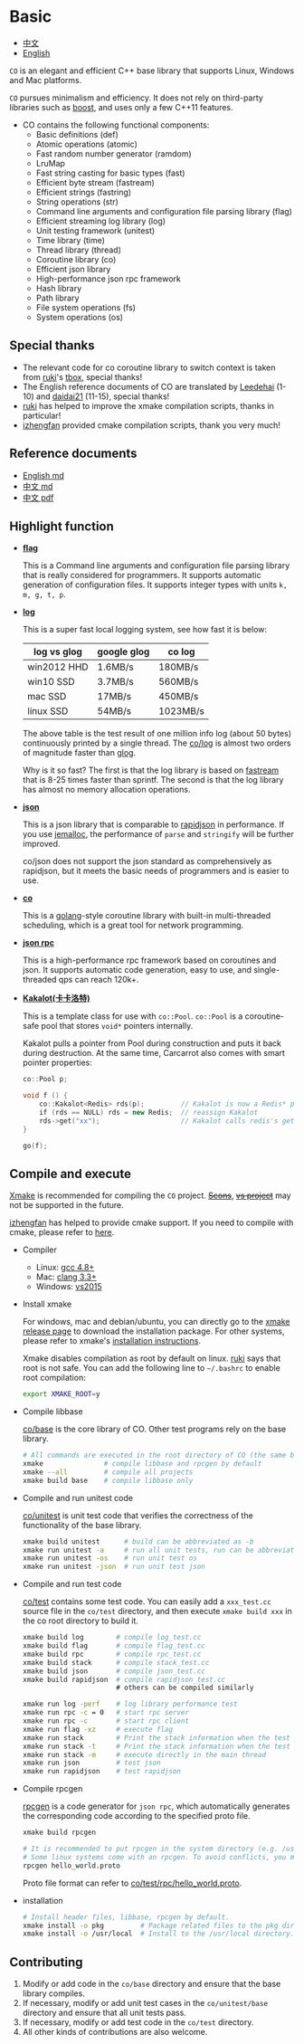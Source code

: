 # Basic

- [中文](readme_cn.md)
- [English](readme.md)

`CO` is an elegant and efficient C++ base library that supports Linux, Windows and Mac platforms.

`CO` pursues minimalism and efficiency. It does not rely on third-party libraries such as [boost](https://www.boost.org/), and uses only a few C++11 features.

- CO contains the following functional components:
    - Basic definitions (def)
    - Atomic operations (atomic)
    - Fast random number generator (ramdom)
    - LruMap
    - Fast string casting for basic types (fast)
    - Efficient byte stream (fastream)
    - Efficient strings (fastring)
    - String operations (str)
    - Command line arguments and configuration file parsing library (flag)
    - Efficient streaming log library (log)
    - Unit testing framework (unitest)
    - Time library (time)
    - Thread library (thread)
    - Coroutine library (co)
    - Efficient json library
    - High-performance json rpc framework
    - Hash library
    - Path library
    - File system operations (fs)
    - System operations (os)

## Special thanks

- The relevant code for co coroutine library to switch context is taken from [ruki](https://github.com/waruqi)'s [tbox](https://github.com/tboox/tbox), special thanks!
- The English reference documents of CO are translated by [Leedehai](https://github.com/Leedehai) (1-10) and [daidai21](https://github.com/daidai21) (11-15), special thanks!
- [ruki](https://github.com/waruqi) has helped to improve the xmake compilation scripts, thanks in particular!
- [izhengfan](https://github.com/izhengfan) provided cmake compilation scripts, thank you very much!

## Reference documents

- [English md](https://github.com/idealvin/co/tree/master/docs/en)
- [中文 md](https://github.com/idealvin/co/tree/master/docs/cn)
- [中文 pdf](https://code.aliyun.com/idealvin/docs/blob/3ca20c3ea964924aef83a68d12941cbff9378588/pdf/co.pdf)

## Highlight function

- **[flag](https://github.com/idealvin/co/blob/master/base/flag.h)**

  This is a Command line arguments and configuration file parsing library that is really considered for programmers. It supports automatic generation of configuration files. It supports integer types with units `k, m, g, t, p`.

- **[log](https://github.com/idealvin/co/blob/master/base/log.h)**

  This is a super fast local logging system, see how fast it is below:

  | log vs glog | google glog | co log |
  | ------ | ------ | ------ |
  | win2012 HHD | 1.6MB/s | 180MB/s |
  | win10 SSD | 3.7MB/s | 560MB/s |
  | mac SSD | 17MB/s | 450MB/s |
  | linux SSD | 54MB/s | 1023MB/s |

  The above table is the test result of one million info log (about 50 bytes) continuously printed by a single thread. The [co/log](https://github.com/idealvin/co/blob/master/base/log.h) is almost two orders of magnitude faster than [glog](https://github.com/google/glog).

  Why is it so fast? The first is that the log library is based on [fastream](https://github.com/idealvin/co/blob/master/base/fastream.h) that is 8-25 times faster than sprintf. The second is that the log library has almost no memory allocation operations.

- **[json](https://github.com/idealvin/co/blob/master/base/json.h)**

  This is a json library that is comparable to [rapidjson](https://github.com/Tencent/rapidjson) in performance. If you use [jemalloc](https://github.com/jemalloc/jemalloc), the performance of `parse` and `stringify` will be further improved.

  co/json does not support the json standard as comprehensively as rapidjson, but it meets the basic needs of programmers and is easier to use.

- **[co](https://github.com/idealvin/co/tree/master/base/co)**

  This is a [golang](https://github.com/golang/go)-style coroutine library with built-in multi-threaded scheduling, which is a great tool for network programming.

- **[json rpc](https://github.com/idealvin/co/blob/master/base/rpc.h)**

  This is a high-performance rpc framework based on coroutines and json. It supports automatic code generation, easy to use, and single-threaded qps can reach 120k+.

- **[Kakalot(卡卡洛特)](https://github.com/idealvin/co/blob/master/base/co/co.h)**

  This is a template class for use with `co::Pool`. `co::Pool` is a coroutine-safe pool that stores `void*` pointers internally.

  Kakalot pulls a pointer from Pool during construction and puts it back during destruction. At the same time, Carcarrot also comes with smart pointer properties:

  ```cpp
  co::Pool p;
  
  void f () {
      co::Kakalot<Redis> rds(p);         // Kakalot is now a Redis* pointer
      if (rds == NULL) rds = new Redis;  // reassign Kakalot 
      rds->get("xx");                    // Kakalot calls redis's get operation
  }
  
  go(f);
  ```

## Compile and execute

[Xmake](https://github.com/xmake-io/xmake) is recommended for compiling the `CO` project. ~~[Scons](https://scons.org/)~~, ~~[vs project](https://visualstudio.microsoft.com/)~~ may not be supported in the future.

[izhengfan](https://github.com/izhengfan) has helped to provide cmake support. If you need to compile with cmake, please refer to [here](./docs/en/compiling.md/#compile-with-cmake).

- Compiler
    - Linux: [gcc 4.8+](https://gcc.gnu.org/projects/cxx-status.html#cxx11)
    - Mac: [clang 3.3+](https://clang.llvm.org/cxx_status.html)
    - Windows: [vs2015](https://visualstudio.microsoft.com/)

- Install xmake

  For windows, mac and debian/ubuntu, you can directly go to the [xmake release page](https://github.com/xmake-io/xmake/releases) to download the installation package. For other systems, please refer to xmake's [installation instructions](https://xmake.io/#/guide/installation).

  Xmake disables compilation as root by default on linux. [ruki](https://github.com/waruqi) says that root is not safe. You can add the following line to `~/.bashrc` to enable root compilation:

  ```sh
  export XMAKE_ROOT=y
  ```

- Compile libbase

  [co/base](https://github.com/idealvin/co/tree/master/base) is the core library of CO. Other test programs rely on the base library.

  ```sh
  # All commands are executed in the root directory of CO (the same below)
  xmake               # compile libbase and rpcgen by default
  xmake --all         # compile all projects
  xmake build base    # compile libbase only
  ```

- Compile and run unitest code

  [co/unitest](https://github.com/idealvin/co/tree/master/unitest/base) is unit test code that verifies the correctness of the functionality of the base library.

  ```sh
  xmake build unitest      # build can be abbreviated as -b
  xmake run unitest -a     # run all unit tests, run can be abbreviated as r
  xmake run unitest -os    # run unit test os
  xmake run unitest -json  # run unit test json
  ```

- Compile and run test code

  [co/test](https://github.com/idealvin/co/tree/master/test) contains some test code. You can easily add a `xxx_test.cc` source file in the `co/test` directory, and then execute `xmake build xxx` in the co root directory to build it.

  ```sh
  xmake build log        # compile log_test.cc
  xmake build flag       # compile flag_test.cc
  xmake build rpc        # compile rpc_test.cc
  xmake build stack      # compile stack_test.cc
  xmake build json       # compile json_test.cc
  xmake build rapidjson  # compile rapidjson_test.cc
                         # others can be compiled similarly
  
  xmake run log -perf    # log library performance test
  xmake run rpc -c = 0   # start rpc server
  xmake run rpc -c       # start rpc client
  xmake run flag -xz     # execute flag
  xmake run stack        # Print the stack information when the test program crashes, executed in coroutine by default.
  xmake run stack -t     # Print the stack information when the test program crashes, executed in a thread
  xmake run stack -m     # execute directly in the main thread
  xmake run json         # test json
  xmake run rapidjson    # test rapidjson
  ```

- Compile rpcgen

  [rpcgen](https://github.com/idealvin/co/tree/master/rpcgen) is a code generator for `json rpc`, which automatically generates the corresponding code according to the specified proto file.

  ```sh
  xmake build rpcgen
  
  # It is recommended to put rpcgen in the system directory (e.g. /usr/local/bin/).
  # Some linux systems come with an rpcgen. To avoid conflicts, you may need to rename rpcgen.
  rpcgen hello_world.proto
  ```

  Proto file format can refer to [co/test/rpc/hello_world.proto](https://github.com/idealvin/co/blob/master/test/rpc/hello_world.proto).

- installation

  ```sh
  # Install header files, libbase, rpcgen by default.
  xmake install -o pkg         # Package related files to the pkg directory.
  xmake install -o /usr/local  # Install to the /usr/local directory.
  ```

## Contributing

1. Modify or add code in the `co/base` directory and ensure that the base library compiles.
2. If necessary, modify or add unit test cases in the `co/unitest/base` directory and ensure that all unit tests pass.
3. If necessary, modify or add test code in the `co/test` directory.
4. All other kinds of contributions are also welcome.
